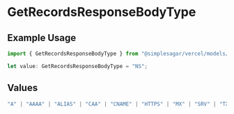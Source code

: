 # GetRecordsResponseBodyType

## Example Usage

```typescript
import { GetRecordsResponseBodyType } from "@simplesagar/vercel/models/getrecordsop.js";

let value: GetRecordsResponseBodyType = "NS";
```

## Values

```typescript
"A" | "AAAA" | "ALIAS" | "CAA" | "CNAME" | "HTTPS" | "MX" | "SRV" | "TXT" | "NS"
```